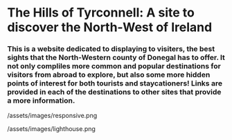 # The Hills of Tyrconnell: A site to discover the North-West of Ireland

### This is a website dedicated to displaying to visiters, the best sights that the North-Western county of Donegal has to offer. It not only compliles more common and popular destinations for visitors from abroad to explore, but also some more hidden points of interest for both tourists and staycationers! Links are provided in each of the destinations to other sites that provide a more information. 

/assets/images/responsive.png

/assets/images/lighthouse.png
